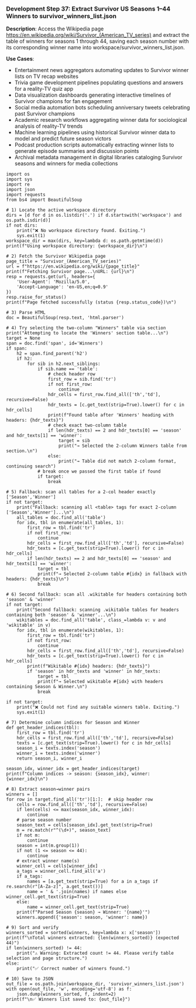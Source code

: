 ### Development Step 37: Extract Survivor US Seasons 1–44 Winners to survivor_winners_list.json

**Description**: Access the Wikipedia page https://en.wikipedia.org/wiki/Survivor_(American_TV_series) and extract the table of winners for seasons 1 through 44, saving each season number with its corresponding winner name into workspace/survivor_winners_list.json.

**Use Cases**:
- Entertainment news aggregators automating updates to Survivor winner lists on TV recap websites
- Trivia game development pipelines populating questions and answers for a reality‐TV quiz app
- Data visualization dashboards generating interactive timelines of Survivor champions for fan engagement
- Social media automation bots scheduling anniversary tweets celebrating past Survivor champions
- Academic research workflows aggregating winner data for sociological analysis of reality-TV trends
- Machine learning pipelines using historical Survivor winner data to model and predict future season victors
- Podcast production scripts automatically extracting winner lists to generate episode summaries and discussion points
- Archival metadata management in digital libraries cataloging Survivor seasons and winners for media collections

```
import os
import sys
import re
import json
import requests
from bs4 import BeautifulSoup

# 1) Locate the active workspace directory
dirs = [d for d in os.listdir('.') if d.startswith('workspace') and os.path.isdir(d)]
if not dirs:
    print("❌ No workspace directory found. Exiting.")
    sys.exit(1)
workspace_dir = max(dirs, key=lambda d: os.path.getmtime(d))
print(f"Using workspace directory: {workspace_dir}\n")

# 2) Fetch the Survivor Wikipedia page
page_title = "Survivor_(American_TV_series)"
url = f"https://en.wikipedia.org/wiki/{page_title}"
print(f"Fetching Survivor page...\nURL: {url}\n")
resp = requests.get(url, headers={
    'User-Agent': 'Mozilla/5.0',
    'Accept-Language': 'en-US,en;q=0.9'
})
resp.raise_for_status()
print(f"Page fetched successfully (status {resp.status_code})\n")

# 3) Parse HTML
doc = BeautifulSoup(resp.text, 'html.parser')

# 4) Try selecting the two-column "Winners" table via section
print("Attempting to locate the 'Winners' section table...\n")
target = None
span = doc.find('span', id='Winners')
if span:
    h2 = span.find_parent('h2')
    if h2:
        for sib in h2.next_siblings:
            if sib.name == 'table':
                # check header row
                first_row = sib.find('tr')
                if not first_row:
                    continue
                hdr_cells = first_row.find_all(['th','td'], recursive=False)
                hdr_texts = [c.get_text(strip=True).lower() for c in hdr_cells]
                print(f"Found table after 'Winners' heading with headers: {hdr_texts}")
                # check exact two-column table
                if len(hdr_texts) == 2 and hdr_texts[0] == 'season' and hdr_texts[1] == 'winner':
                    target = sib
                    print("→ Selected the 2-column Winners table from section.\n")
                else:
                    print("→ Table did not match 2-column format, continuing search")
            # break once we passed the first table if found
            if target:
                break

# 5) Fallback: scan all tables for a 2-col header exactly ['Season','Winner']
if not target:
    print("Fallback: scanning all <table> tags for exact 2-column ['Season','Winner']...\n")
    all_tables = doc.find_all('table')
    for idx, tbl in enumerate(all_tables, 1):
        first_row = tbl.find('tr')
        if not first_row:
            continue
        hdr_cells = first_row.find_all(['th','td'], recursive=False)
        hdr_texts = [c.get_text(strip=True).lower() for c in hdr_cells]
        if len(hdr_texts) == 2 and hdr_texts[0] == 'season' and hdr_texts[1] == 'winner':
            target = tbl
            print(f"→ Selected 2-column table #{idx} in fallback with headers: {hdr_texts}\n")
            break

# 6) Second fallback: scan all .wikitable for headers containing both 'season' & 'winner'
if not target:
    print("Second fallback: scanning .wikitable tables for headers containing both 'season' & 'winner'...\n")
    wikitables = doc.find_all('table', class_=lambda v: v and 'wikitable' in v)
    for idx, tbl in enumerate(wikitables, 1):
        first_row = tbl.find('tr')
        if not first_row:
            continue
        hdr_cells = first_row.find_all(['th','td'], recursive=False)
        hdr_texts = [c.get_text(strip=True).lower() for c in hdr_cells]
        print(f"Wikitable #{idx} headers: {hdr_texts}")
        if 'season' in hdr_texts and 'winner' in hdr_texts:
            target = tbl
            print(f"→ Selected wikitable #{idx} with headers containing Season & Winner.\n")
            break

if not target:
    print("❌ Could not find any suitable winners table. Exiting.")
    sys.exit(1)

# 7) Determine column indices for Season and Winner
def get_header_indices(tbl):
    first_row = tbl.find('tr')
    hdr_cells = first_row.find_all(['th','td'], recursive=False)
    texts = [c.get_text(strip=True).lower() for c in hdr_cells]
    season_i = texts.index('season')
    winner_i = texts.index('winner')
    return season_i, winner_i

season_idx, winner_idx = get_header_indices(target)
print(f"Column indices -> season: {season_idx}, winner: {winner_idx}\n")

# 8) Extract season→winner pairs
winners = []
for row in target.find_all('tr')[1:]:  # skip header row
    cells = row.find_all(['th','td'], recursive=False)
    if len(cells) <= max(season_idx, winner_idx):
        continue
    # parse season number
    season_text = cells[season_idx].get_text(strip=True)
    m = re.match(r"^(\d+)", season_text)
    if not m:
        continue
    season = int(m.group(1))
    if not (1 <= season <= 44):
        continue
    # extract winner name(s)
    winner_cell = cells[winner_idx]
    a_tags = winner_cell.find_all('a')
    if a_tags:
        names = [a.get_text(strip=True) for a in a_tags if re.search(r"[A-Za-z]", a.get_text())]
        name = ' & '.join(names) if names else winner_cell.get_text(strip=True)
    else:
        name = winner_cell.get_text(strip=True)
    print(f"Parsed Season {season} → Winner: '{name}'")
    winners.append({'season': season, 'winner': name})

# 9) Sort and verify
winners_sorted = sorted(winners, key=lambda x: x['season'])
print(f"\nTotal winners extracted: {len(winners_sorted)} (expected 44)")
if len(winners_sorted) != 44:
    print("⚠️ Warning: Extracted count != 44. Please verify table selection and page structure.")
else:
    print("✅ Correct number of winners found.")

# 10) Save to JSON
out_file = os.path.join(workspace_dir, 'survivor_winners_list.json')
with open(out_file, 'w', encoding='utf-8') as f:
    json.dump(winners_sorted, f, indent=2)
print(f"\n✅ Winners list saved to: {out_file}")
```